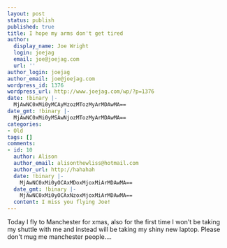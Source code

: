 ```yaml
---
layout: post
status: publish
published: true
title: I hope my arms don't get tired
author:
  display_name: Joe Wright
  login: joejag
  email: joe@joejag.com
  url: ''
author_login: joejag
author_email: joe@joejag.com
wordpress_id: 1376
wordpress_url: http://www.joejag.com/wp/?p=1376
date: !binary |-
  MjAwNC0xMi0yMCAyMzozMTozMyArMDAwMA==
date_gmt: !binary |-
  MjAwNC0xMi0yMSAwNjozMTozMyArMDAwMA==
categories:
- Old
tags: []
comments:
- id: 10
  author: Alison
  author_email: alisonthewliss@hotmail.com
  author_url: http://hahahah
  date: !binary |-
    MjAwNC0xMi0yOCAxMDoxMjoxMiArMDAwMA==
  date_gmt: !binary |-
    MjAwNC0xMi0yOCAxNzoxMjoxMiArMDAwMA==
  content: I miss you flying Joe!
---
```

<p>Today I fly to Manchester for xmas, also for the first time I won't be taking my shuttle with me and instead will be taking my shiny new laptop.  Please don't mug me manchester people....</p>
